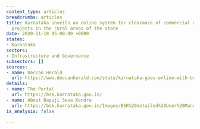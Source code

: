 ```yaml
---
content_type: articles
breadcrumbs: articles
title: Karnataka unveils an online system for clearance of commercial and industrial
  projects in the rural areas of the state
date: 2020-11-18 05:00:00 +0000
states:
- Karnataka
sectors:
- Infrastructure and Governance
subsectors: []
sources:
- name: Deccan Herald
  url: https://www.deccanherald.com/state/karnataka-goes-online-with-business-approvals-in-rural-areas-914508.html
details:
- name: The Portal
  url: https://bsk.karnataka.gov.in/
- name: About Bapuji Seva Kendra
  url: https://bsk.karnataka.gov.in/Images/BSK%20detailed%20User%20Manual%20User.pdf
is_analysis: false

---
```

